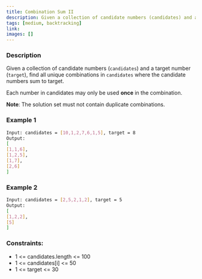 ```yaml
---
title: Combination Sum II
description: Given a collection of candidate numbers (candidates) and a target number (target), find all unique combinations in candidates where the candidate numbers sum to target.
tags: [medium, backtracking]
link: 
images: []
---
```


### Description

Given a collection of candidate numbers (`candidates`) and a target number (`target`), find all unique combinations in `candidates` where the candidate numbers sum to target.

Each number in candidates may only be used **once** in the combination.

**Note**: The solution set must not contain duplicate combinations.

### Example 1

```bash
Input: candidates = [10,1,2,7,6,1,5], target = 8
Output: 
[
[1,1,6],
[1,2,5],
[1,7],
[2,6]
]
```

### Example 2

```bash
Input: candidates = [2,5,2,1,2], target = 5
Output: 
[
[1,2,2],
[5]
]
```

### Constraints:

- 1 <= candidates.length <= 100 
- 1 <= candidates[i] <= 50 
- 1 <= target <= 30